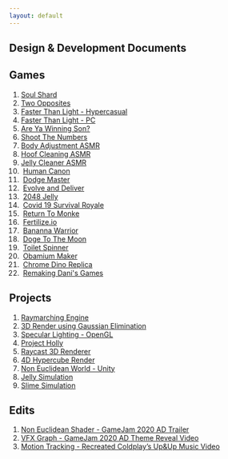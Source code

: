 ```yaml
---
layout: default
---
```

## Design & Development Documents

## Games
1. [Soul Shard](https://aniketrajnish.github.io/me/docs/soulshard)
2. [Two Opposites](https://aniketrajnish.github.io/me/docs/twoopposites)
3. [Faster Than Light - Hypercasual](https://aniketrajnish.github.io/me/docs/ftlhc)
4. [Faster Than Light - PC](https://aniketrajnish.github.io/me/docs/ftlpc)
5. [Are Ya Winning Son?](https://aniketrajnish.github.io/me/docs/ayws)
6. [Shoot The Numbers](https://aniketrajnish.github.io/me/docs/stn)
7. [Body Adjustment ASMR](https://aniketrajnish.github.io/me/docs/baasmr)
8. [Hoof Cleaning ASMR]()
9. [Jelly Cleaner ASMR]()
10. &nbsp;[Human Canon]()
11. &nbsp;[Dodge Master]()
12. &nbsp;[Evolve and Deliver]()
13. &nbsp;[2048 Jelly]()
14. &nbsp;[Covid 19 Survival Royale]()
15. &nbsp;[Return To Monke]()
16. &nbsp;[Fertilize.io]()
17. &nbsp;[Bananna Warrior]()
18. &nbsp;[Doge To The Moon]()
19. &nbsp;[Toilet Spinner]()
20. &nbsp;[Obamium Maker]()
21. &nbsp;[Chrome Dino Replica]()
22. &nbsp;[Remaking Dani's Games]()

## Projects
1. [Raymarching Engine]()
2. [3D Render using Gaussian Elimination]()
3. [Specular Lighting - OpenGL]()
4. [Project Holly]()
5. [Raycast 3D Renderer]()
6. [4D Hypercube Render]()
7. [Non Euclidean World - Unity]()
8. [Jelly Simulation]()
9. [Slime Simulation]()

## Edits
1. [Non Euclidean Shader - GameJam 2020 AD Trailer]()
2. [VFX Graph - GameJam 2020 AD Theme Reveal Video]()
3. [Motion Tracking - Recreated Coldplay’s Up&Up Music Video]()



